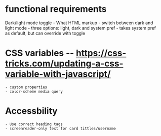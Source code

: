 
# functional requirements

Dark/light mode toggle
    - What HTML markup
    - switch between dark and light mode
    - three options: light, dark and system pref
    - takes system pref as default, but can override with toggle


# CSS variables -- https://css-tricks.com/updating-a-css-variable-with-javascript/

    - custom properties
    - color-scheme media query

# Accessbility
    - Use correct heading tags
    - screenreader-only text for card tittles/username
